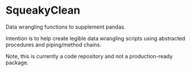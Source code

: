 # SqueakyClean
Data  wrangling functions to supplement pandas.  

Intention is to help create legible data wrangling scripts using abstracted procedures and piping/method chains.

Note, this is currently a code repository and not a production-ready package.
